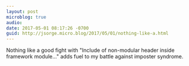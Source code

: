 ```yaml
---
layout: post
microblog: true
audio: 
date: 2017-05-01 08:17:26 -0700
guid: http://jsorge.micro.blog/2017/05/01/nothing-like-a.html
---
```

Nothing like a good fight with "Include of non-modular header inside framework module..." adds fuel to my battle against imposter syndrome.

